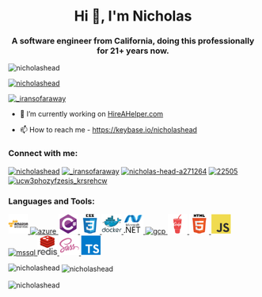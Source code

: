 <h1 align="center">Hi 👋, I'm Nicholas</h1>
<h3 align="center">A software engineer from California, doing this professionally for 21+ years now.</h3>

<p align="left"> <img src="https://komarev.com/ghpvc/?username=nicholashead&label=Profile%20views&color=8c53b2&style=flat-square" alt="nicholashead" /> </p>

<p align="left"> <a href="https://github.com/ryo-ma/github-profile-trophy"><img src="https://github-profile-trophy.vercel.app/?username=nicholashead" alt="nicholashead" /></a> </p>

<p align="left"> <a href="https://twitter.com/_iransofaraway" target="blank"><img src="https://img.shields.io/twitter/follow/_iransofaraway?logo=twitter&style=for-the-badge" alt="_iransofaraway" /></a> </p>

- 🔭 I’m currently working on [HireAHelper.com](https://www.hireahelper.com/)

- 📫 How to reach me - https://keybase.io/nicholashead

<h3 align="left">Connect with me:</h3>
<p align="left">
<a href="https://codepen.io/nicholashead" target="blank"><img align="center" src="https://raw.githubusercontent.com/rahuldkjain/github-profile-readme-generator/master/src/images/icons/Social/codepen.svg" alt="nicholashead" height="30" width="40" /></a>
<a href="https://twitter.com/_iransofaraway" target="blank"><img align="center" src="https://raw.githubusercontent.com/rahuldkjain/github-profile-readme-generator/master/src/images/icons/Social/twitter.svg" alt="_iransofaraway" height="30" width="40" /></a>
<a href="https://linkedin.com/in/nicholas-head-a271264" target="blank"><img align="center" src="https://raw.githubusercontent.com/rahuldkjain/github-profile-readme-generator/master/src/images/icons/Social/linked-in-alt.svg" alt="nicholas-head-a271264" height="30" width="40" /></a>
<a href="https://stackoverflow.com/users/22505" target="blank"><img align="center" src="https://raw.githubusercontent.com/rahuldkjain/github-profile-readme-generator/master/src/images/icons/Social/stack-overflow.svg" alt="22505" height="30" width="40" /></a>
<a href="https://www.youtube.com/c/ucw3phozyfzesis_krsrehcw" target="blank"><img align="center" src="https://raw.githubusercontent.com/rahuldkjain/github-profile-readme-generator/master/src/images/icons/Social/youtube.svg" alt="ucw3phozyfzesis_krsrehcw" height="30" width="40" /></a>
</p>

<h3 align="left">Languages and Tools:</h3>
<p align="left"> <a href="https://aws.amazon.com" target="_blank"> <img src="https://raw.githubusercontent.com/devicons/devicon/master/icons/amazonwebservices/amazonwebservices-original-wordmark.svg" alt="aws" width="40" height="40"/> </a> <a href="https://azure.microsoft.com/en-in/" target="_blank"> <img src="https://www.vectorlogo.zone/logos/microsoft_azure/microsoft_azure-icon.svg" alt="azure" width="40" height="40"/> </a> <a href="https://www.w3schools.com/cs/" target="_blank"> <img src="https://raw.githubusercontent.com/devicons/devicon/master/icons/csharp/csharp-original.svg" alt="csharp" width="40" height="40"/> </a> <a href="https://www.w3schools.com/css/" target="_blank"> <img src="https://raw.githubusercontent.com/devicons/devicon/master/icons/css3/css3-original-wordmark.svg" alt="css3" width="40" height="40"/> </a> <a href="https://www.docker.com/" target="_blank"> <img src="https://raw.githubusercontent.com/devicons/devicon/master/icons/docker/docker-original-wordmark.svg" alt="docker" width="40" height="40"/> </a> <a href="https://dotnet.microsoft.com/" target="_blank"> <img src="https://raw.githubusercontent.com/devicons/devicon/master/icons/dot-net/dot-net-original-wordmark.svg" alt="dotnet" width="40" height="40"/> </a> <a href="https://cloud.google.com" target="_blank"> <img src="https://www.vectorlogo.zone/logos/google_cloud/google_cloud-icon.svg" alt="gcp" width="40" height="40"/> </a> <a href="https://gulpjs.com" target="_blank"> <img src="https://raw.githubusercontent.com/devicons/devicon/master/icons/gulp/gulp-plain.svg" alt="gulp" width="40" height="40"/> </a> <a href="https://www.w3.org/html/" target="_blank"> <img src="https://raw.githubusercontent.com/devicons/devicon/master/icons/html5/html5-original-wordmark.svg" alt="html5" width="40" height="40"/> </a> <a href="https://developer.mozilla.org/en-US/docs/Web/JavaScript" target="_blank"> <img src="https://raw.githubusercontent.com/devicons/devicon/master/icons/javascript/javascript-original.svg" alt="javascript" width="40" height="40"/> </a> <a href="https://www.microsoft.com/en-us/sql-server" target="_blank"> <img src="https://www.svgrepo.com/show/303229/microsoft-sql-server-logo.svg" alt="mssql" width="40" height="40"/> </a> <a href="https://redis.io" target="_blank"> <img src="https://raw.githubusercontent.com/devicons/devicon/master/icons/redis/redis-original-wordmark.svg" alt="redis" width="40" height="40"/> </a> <a href="https://sass-lang.com" target="_blank"> <img src="https://raw.githubusercontent.com/devicons/devicon/master/icons/sass/sass-original.svg" alt="sass" width="40" height="40"/> </a> <a href="https://www.typescriptlang.org/" target="_blank"> <img src="https://raw.githubusercontent.com/devicons/devicon/master/icons/typescript/typescript-original.svg" alt="typescript" width="40" height="40"/> </a> </p>

<p><img align="left" src="https://github-readme-stats.vercel.app/api/top-langs?username=nicholashead&show_icons=true&theme=synthwave&locale=en&layout=compact" alt="nicholashead" /></p>

<p>&nbsp;<img align="center" src="https://github-readme-stats.vercel.app/api?username=nicholashead&show_icons=true&theme=synthwave&locale=en" alt="nicholashead" /></p>

<p><img align="center" src="https://github-readme-streak-stats.herokuapp.com/?user=nicholashead&theme=dark" alt="nicholashead" /></p>
